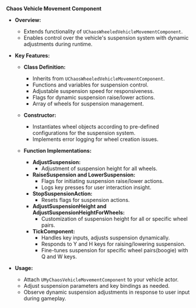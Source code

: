 **Chaos Vehicle Movement Component**

- **Overview:**
  - Extends functionality of `UChaosWheeledVehicleMovementComponent`.
  - Enables control over the vehicle's suspension system with dynamic adjustments during runtime.

- **Key Features:**
  - **Class Definition:**
    - Inherits from `UChaosWheeledVehicleMovementComponent`.
    - Functions and variables for suspension control.
    - Adjustable suspension speed for responsiveness.
    - Flags for dynamic suspension raise/lower actions.
    - Array of wheels for suspension management.

  - **Constructor:**
    - Instantiates wheel objects according to pre-defined configurations for the suspension system.
    - Implements error logging for wheel creation issues.

  - **Function Implementations:**
    - **AdjustSuspension:**
      - Adjustment of suspension height for all wheels.
    - **RaiseSuspension and LowerSuspension:**
      - Flags for initiating suspension raise/lower actions.
      - Logs key presses for user interaction insight.
    - **StopSuspensionAction:**
      - Resets flags for suspension actions.
    - **AdjustSuspensionHeight and AdjustSuspensionHeightForWheels:**
      - Customization of suspension height for all or specific wheel pairs.
    - **TickComponent:**
      - Handles key inputs, adjusts suspension dynamically.
      - Responds to Y and H keys for raising/lowering suspension.
      - Fine-tunes suspension for specific wheel pairs(boogie) with Q and W keys.

- **Usage:**
  - Attach `UMyChaosVehicleMovementComponent` to your vehicle actor.
  - Adjust suspension parameters and key bindings as needed.
  - Observe dynamic suspension adjustments in response to user input during gameplay.
